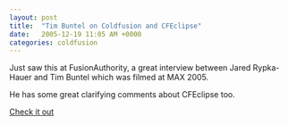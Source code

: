 ```yaml
---
layout: post
title:  "Tim Buntel on Coldfusion and CFEclipse"
date:   2005-12-19 11:05 AM +0000
categories: coldfusion
---
```

Just saw this at FusionAuthority, a great interview between Jared Rypka-Hauer and Tim Buntel which was filmed at MAX 2005.

He has some great clarifying comments about CFEclipse too.

<a href="http://www.fusionauthority.com/Community/Article.cfm/ArticleID:4562">Check it out</a>